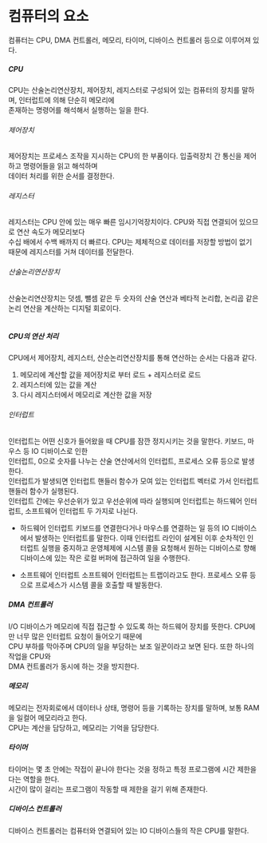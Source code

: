# 컴퓨터의 요소
컴퓨터는 CPU, DMA 컨트롤러, 메모리, 타이머, 디바이스 컨트롤러 등으로 이루어져 있다.<br/>
##### CPU
CPU는 산술논리연산장치, 제어장치, 레지스터로 구성되어 있는 컴퓨터의 장치를 말하며, 인터럽트에 의해 단순히 메모리에<br/>
존재하는 명령어를 해석해서 실행하는 일을 한다.<br/>
###### 제어장치
제어장치는 프로세스 조작을 지시하는 CPU의 한 부품이다. 입출력장치 간 통신을 제어하고 명령어들을 읽고 해석하며<br/>
데이터 처리를 위한 순서를 결정한다.<br/>
###### 레지스터
레지스터는 CPU 안에 있는 매우 빠른 임시기억장치이다. CPU와 직접 연결되어 있으므로 연산 속도가 메모리보다<br/>
수십 배에서 수백 배까지 더 빠르다. CPU는 제체적으로 데이터를 저장할 방법이 없기 때문에 레지스터를 거쳐 데이터를 전달한다.<br/>
###### 산술논리연산장치
산술논리연산장치는 덧셈, 뺄셈 같은 두 숫자의 산술 연산과 베타적 논리합, 논리곱 같은 논리 연산을 계산하는 디지털 회로이다.<br/>
<br/>
##### CPU의 연산 처리
CPU에서 제어장치, 레지스터, 산순논리연산장치를 통해 연산하는 순서는 다음과 같다.
1. 메모리에 계산할 값을 제어장치로 부터 로드 + 레지스터로 로드
2. 레지스터에 있는 값을 계산
3. 다시 레지스터에서 메모리로 계산한 값을 저장

###### 인터럽트
인터럽트는 어떤 신호가 들어왔을 때 CPU를 잠깐 정지시키는 것을 말한다. 키보드, 마우스 등 IO 디바이스로 인한<br/>
인터럽트, 0으로 숫자를 나누는 산술 연산에서의 인터럽트, 프로세스 오류 등으로 발생한다.<br/>
인터럽트가 발생되면 인터럽트 핸들러 함수가 모여 있는 인터럽트 벡터로 가서 인터럽트 핸들러 함수가 실행된다.<br/>
인터럽트 간에는 우선순위가 있고 우선순위에 따라 실행되며 인터럽트는 하드웨어 인터럽트, 소프트웨어 인터럽트 두 가지로 나뉜다.<br/>
- 하드웨어 인터럽트
키보드를 연결한다거나 마우스를 연결하는 일 등의 IO 디바이스에서 발생하는 인터럽트를 말한다.
이때 인터럽트 라인이 설계된 이후 순차적인 인터럽트 실행을 중지하고 운영체제에 시스템 콜을 요청해서 원하는 디바이스로 향해 디바이스에 있는 작은 로컬 버퍼에 접근하여 일을 수행한다.

- 소프트웨어 인터럽트
소프트웨어 인터럽트는 트랩이라고도 한다. 프로세스 오류 등으로 프로세스가 시스템 콜을 호출할 때 발동한다.

##### DMA 컨트롤러
I/O 디바이스가 메모리에 직접 접근할 수 있도록 하는 하드웨어 장치를 뜻한다. CPU에만 너무 많은 인터럽트 요청이 들어오기 때문에<br/>CPU 부하를 막아주며 CPU의 일을 부담하는 보조 일꾼이라고 보면 된다. 또한 하나의 작업을 CPU와<br/>
DMA 컨트롤러가 동시에 하는 것을 방지한다.
##### 메모리
메모리는 전자회로에서 데이터나 상태, 명령어 등을 기록하는 장치를 말하며, 보통 RAM을 일컬어 메모리라고 한다.<br/>
CPU는 계산을 담당하고, 메모리는 기억을 담당한다.
##### 타이머
타이머는 몇 초 안에는 작접이 끝나야 한다는 것을 정하고 특정 프로그램에 시간 제한을 다는 역할을 한다.<br/>
시간이 많이 걸리는 프로그램이 작동할 때 제한을 걸기 위해 존재한다.
##### 디바이스 컨트롤러
디바이스 컨트롤러는 컴퓨터와 연결되어 있는 IO 디바이스들의 작은 CPU를 말한다.